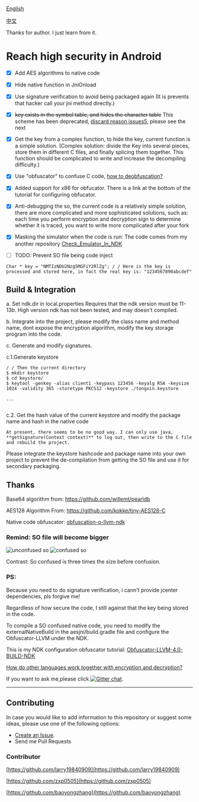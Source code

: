 [English](https://github.com/BruceWind/AESJniEncrypt/blob/master/README.md)

[中文](https://github.com/BruceWind/AESJniEncrypt/blob/master/README_zh.md)

Thanks for author.
I just learn from it.

# Reach high security in Android
- [x] Add AES algorithms to native code
- [x] Hide native function in JniOnload
- [x] Use signature verification to avoid being packaged again (It is prevents that hacker call your jni method directly.)
- [x] ~~key exists in the symbol table, and hides the character table~~ This scheme has been deprecated, [discard reason issues5](https://github.com/weizongwei5/AESJniEncrypt/issues/5), please see the next
- [x] Get the key from a complex function, to hide the key, current function is a simple solution. (Complex solution: divide the Key into several pieces, store them in different C files, and finally splicing them together. This function should be complicated to write and increase the decompiling difficulty.)

- [x] Use "obfuscator" to confuse C code, [how to  deobfuscation?](https://blog.quarkslab.com/deobfuscation-recovering-an-ollvm-protected-program.html)
- [x] Added support for x86 for obfucator. There is a link at the bottom of the tutorial for configuring obfucator.
- [x] Anti-debugging the so, the current code is a relatively simple solution, there are more complicated and more sophisticated solutions, such as: each time you perform encryption and decryption sign to determine whether it is traced, you want to write more complicated after your fork
- [x] Masking the simulator when the code is run: The code comes from my another repository [Check_Emulator_In_NDK](https://github.com/Scavenges/Check_Emulator_In_NDK)
- [ ] TODO: Prevent SO file being code inject

```
Char * key = "NMTIzNDU2Nzg5MGFiY2RlZg"; / / Here is the key is processed and stored here, in fact the real key is: "1234567890abcdef"
```
## Build & Integration

a. Set ndk.dir in local.properties Requires that the ndk version must be 11-13b. High version ndk has not been tested, and may doesn't compiled.

b. Integrate into the project, please modify the class name and method name, dont expose the encryption algorithm, modify the key storage program into the code.

c. Generate and modify signatures.

c.1.Generate keystore
```
/ / Then the current directory
$ mkdir keystore
$ cd keystore/
$ keytool -genkey -alias client1 -keypass 123456 -keyalg RSA -keysize 1024 -validity 365 -storetype PKCS12 -keystore ./tongxin.keystore

...


```

c.2. Get the hash value of the current keystore and modify the package name and hash in the native code

    At present, there seems to be no good way. I can only use java, **getSignature(Context context)** to log out, then write to the C file and rebuild the project.
    
  Please integrate the keystore hashcode and package name into your own project to prevent the de-compilation from getting the SO file and use it for secondary packaging.
## Thanks

Base64 algorithm from: https://github.com/willemt/pearldb

AES128 Algorithm From: https://github.com/kokke/tiny-AES128-C

Native code obfuscator: [obfuscation-o-llvm-ndk](https://fuzion24.github.io/android/obfuscation/ndk/llvm/o-llvm/2014/07/27/android-obfuscation-o-llvm-ndk)


### Remind: SO file will become bigger

![unconfused so](https://github.com/weizongwei5/AESJniEncrypt/raw/master/img/unobfscator_debugapk.png)
![confused so](https://github.com/weizongwei5/AESJniEncrypt/raw/master/img/obfscator_screen.png)

Contrast: So confused is three times the size before confusion.

### PS:
Because you need to do signature verification, i cann't provide jcenter dependencies, pls forgive me! 

Regardless of how secure the code, I still against that the key being stored in the code.


To compile a SO confused native code, you need to modify the externalNativeBuild in the aesjni/build.gradle file and configure the Obfuscator-LLVM under the NDK.

This is my NDK configuration obfuscator tutorial: [Obfuscator-LLVM-4.0-BUILD-NDK](https://github.com/weizongwei5/Obfuscator-LLVM-4.0-BUILD-NDK)

[How do other languages ​​work together with encryption and decryption?](https://github.com/weizongwei5/AESJniEncrypt/issues/8)

If you want to ask me,please click [![Gitter chat](https://badges.gitter.im/gitterHQ/gitter.png)](https://gitter.im/askbruce/community).

-------------------

## Contributing

In case you would like to add information to this repository or suggest some ideas, please use one of the following options:

- [Create an Issue](https://github.com/weizongwei5/AESJniEncrypt/issues/new).
- Send me Pull Requests

### Contributor

[https://github.com/larry19840909](https://github.com/larry19840909)

[https://github.com/zxp0505](https://github.com/zxp0505)

[https://github.com/baoyongzhang](https://github.com/baoyongzhang)
